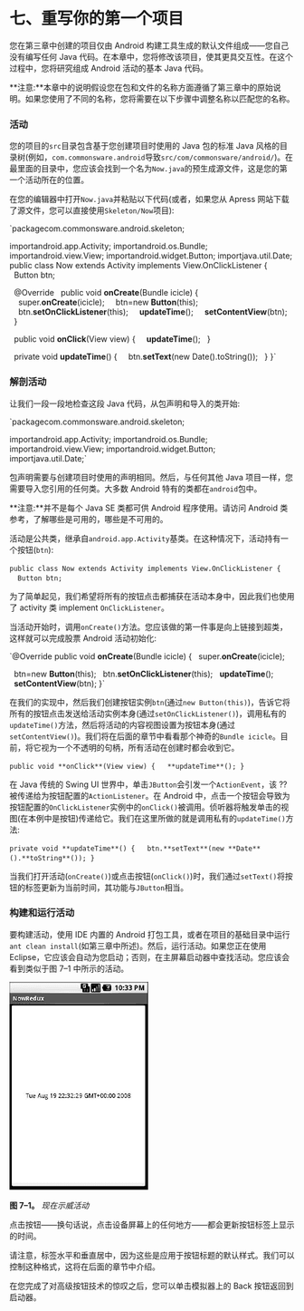 # 七、重写你的第一个项目

您在第三章中创建的项目仅由 Android 构建工具生成的默认文件组成——您自己没有编写任何 Java 代码。在本章中，您将修改该项目，使其更具交互性。在这个过程中，您将研究组成 Android 活动的基本 Java 代码。

**注意:**本章中的说明假设您在包和文件的名称方面遵循了第三章中的原始说明。如果您使用了不同的名称，您将需要在以下步骤中调整名称以匹配您的名称。

### 活动

您的项目的`src`目录包含基于您创建项目时使用的 Java 包的标准 Java 风格的目录树(例如，`com.commonsware.android`导致`src/com/commonsware/android/`)。在最里面的目录中，您应该会找到一个名为`Now.java`的预生成源文件，这是您的第一个活动所在的位置。

在您的编辑器中打开`Now.java`并粘贴以下代码(或者，如果您从 Apress 网站下载了源文件，您可以直接使用`Skeleton/Now`项目):

`packagecom.commonsware.android.skeleton;

importandroid.app.Activity;
importandroid.os.Bundle;
importandroid.view.View;
importandroid.widget.Button;
importjava.util.Date;` `public class Now extends Activity implements View.OnClickListener {
  Button btn;

  @Override
  public void **onCreate**(Bundle icicle) {
    super.**onCreate**(icicle);
    btn=new **Button**(this);
    btn.**setOnClickListener**(this);
    **updateTime**();
    **setContentView**(btn);
  }

  public void **onClick**(View view) {
    **updateTime**();
  }

  private void **updateTime**() {
    btn.**setText**(new Date().toString());
  }
}`

### 解剖活动

让我们一段一段地检查这段 Java 代码，从包声明和导入的类开始:

`packagecom.commonsware.android.skeleton;

importandroid.app.Activity;
importandroid.os.Bundle;
importandroid.view.View;
importandroid.widget.Button;
importjava.util.Date;`

包声明需要与创建项目时使用的声明相同。然后，与任何其他 Java 项目一样，您需要导入您引用的任何类。大多数 Android 特有的类都在`android`包中。

**注意:**并不是每个 Java SE 类都可供 Android 程序使用。请访问 Android 类参考，了解哪些是可用的，哪些是不可用的。

活动是公共类，继承自`android.app.Activity`基类。在这种情况下，活动持有一个按钮(`btn`):

`public class Now extends Activity implements View.OnClickListener {
  Button btn;`

为了简单起见，我们希望将所有的按钮点击都捕获在活动本身中，因此我们也使用了 activity 类 implement `OnClickListener`。

当活动开始时，调用`onCreate()`方法。您应该做的第一件事是向上链接到超类，这样就可以完成股票 Android 活动初始化:

`@Override
public void **onCreate**(Bundle icicle) {
  super.**onCreate**(icicle);

  btn=new **Button**(this);
  btn.**setOnClickListener**(this);
  **updateTime**();
  **setContentView**(btn);
}`

在我们的实现中，然后我们创建按钮实例`btn`(通过`new Button(this)`)，告诉它将所有的按钮点击发送给活动实例本身(通过`setOnClickListener()`)，调用私有的`updateTime()`方法，然后将活动的内容视图设置为按钮本身(通过`setContentView()`)。我们将在后面的章节中看看那个神奇的`Bundle icicle`。目前，将它视为一个不透明的句柄，所有活动在创建时都会收到它。

`public void **onClick**(View view) {
  **updateTime**();
}`

在 Java 传统的 Swing UI 世界中，单击`JButton`会引发一个`ActionEvent`，该 ?? 被传递给为按钮配置的`ActionListener`。在 Android 中，点击一个按钮会导致为按钮配置的`OnClickListener`实例中的`onClick()`被调用。侦听器将触发单击的视图(在本例中是按钮)传递给它。我们在这里所做的就是调用私有的`updateTime()`方法:

`private void **updateTime**() {
  btn.**setText**(new **Date**().**toString**());
}`

当我们打开活动(`onCreate()`)或点击按钮(`onClick()`)时，我们通过`setText()`将按钮的标签更新为当前时间，其功能与`JButton`相当。

### 构建和运行活动

要构建活动，使用 IDE 内置的 Android 打包工具，或者在项目的基础目录中运行`ant clean install`(如第三章中所述)。然后，运行活动。如果您正在使用 Eclipse，它应该会自动为您启动；否则，在主屏幕启动器中查找活动。您应该会看到类似于图 7–1 中所示的活动。

![images](img/0701.jpg)

**图 7–1。** *现在示威活动*

点击按钮——换句话说，点击设备屏幕上的任何地方——都会更新按钮标签上显示的时间。

请注意，标签水平和垂直居中，因为这些是应用于按钮标题的默认样式。我们可以控制这种格式，这将在后面的章节中介绍。

在您完成了对高级按钮技术的惊叹之后，您可以单击模拟器上的 Back 按钮返回到启动器。